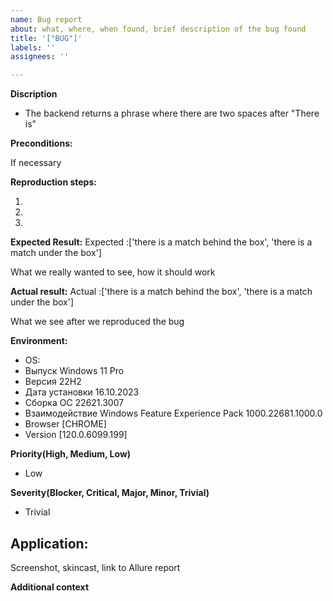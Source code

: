 ```yaml
---
name: Bug report
about: what, where, when found, brief description of the bug found
title: '["BUG"]'
labels: ''
assignees: ''

---
```


**Discription**
- The backend returns a phrase where there are two spaces after "There is"

**Preconditions:**


If necessary

**Reproduction steps:**

1. 
2. 
3.

**Expected Result:**
Expected :['there is  a match behind the box', 'there is a match under the box']

What we really wanted to see, how it should work

**Actual result:**
Actual   :['there is a match behind the box', 'there is a match under the box']

What we see after we reproduced the bug




**Environment:**

 - OS: 
 - Выпуск	Windows 11 Pro
 - Версия	22H2
 - Дата установки	‎16.‎10.‎2023
 - Сборка ОС	22621.3007
 - Взаимодействие	Windows Feature Experience Pack 1000.22681.1000.0
 - Browser [CHROME]
 - Version [120.0.6099.199]
 
**Priority(High, Medium, Low)**
- Low

**Severity(Blocker, Critical, Major, Minor, Trivial)**
- Trivial

**Application:**
-

Screenshot, skincast, link to Allure report

**Additional context**
